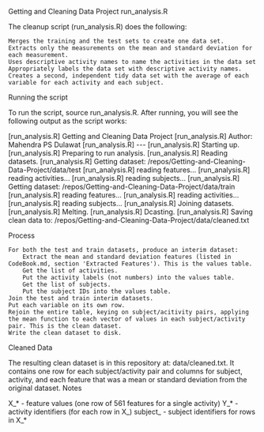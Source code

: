 Getting and Cleaning Data Project
run_analysis.R

The cleanup script (run_analysis.R) does the following:

    Merges the training and the test sets to create one data set.
    Extracts only the measurements on the mean and standard deviation for each measurement.
    Uses descriptive activity names to name the activities in the data set
    Appropriately labels the data set with descriptive activity names.
    Creates a second, independent tidy data set with the average of each variable for each activity and each subject.

Running the script

To run the script, source run_analysis.R. After running, you will see the following output as the script works:

[run_analysis.R] Getting and Cleaning Data Project 
[run_analysis.R] Author: Mahendra PS Dulawat
[run_analysis.R] --- 
[run_analysis.R] Starting up. 
[run_analysis.R] Preparing to run analysis. 
[run_analysis.R] Reading datasets. 
[run_analysis.R] Getting dataset: /repos/Getting-and-Cleaning-Data-Project/data/test 
[run_analysis.R]   reading features... 
[run_analysis.R]   reading activities... 
[run_analysis.R]   reading subjects... 
[run_analysis.R] Getting dataset: /repos/Getting-and-Cleaning-Data-Project/data/train 
[run_analysis.R]   reading features... 
[run_analysis.R]   reading activities... 
[run_analysis.R]   reading subjects... 
[run_analysis.R] Joining datasets. 
[run_analysis.R] Melting. 
[run_analysis.R] Dcasting. 
[run_analysis.R] Saving clean data to: /repos/Getting-and-Cleaning-Data-Project/data/cleaned.txt 

Process

    For both the test and train datasets, produce an interim dataset:
        Extract the mean and standard deviation features (listed in CodeBook.md, section 'Extracted Features'). This is the values table.
        Get the list of activities.
        Put the activity labels (not numbers) into the values table.
        Get the list of subjects.
        Put the subject IDs into the values table.
    Join the test and train interim datasets.
    Put each variable on its own row.
    Rejoin the entire table, keying on subject/acitivity pairs, applying the mean function to each vector of values in each subject/activity pair. This is the clean dataset.
    Write the clean dataset to disk.

Cleaned Data

The resulting clean dataset is in this repository at: data/cleaned.txt. It contains one row for each subject/activity pair and columns for subject, activity, and each feature that was a mean or standard deviation from the original dataset.
Notes

X_* - feature values (one row of 561 features for a single activity) Y_* - activity identifiers (for each row in X_) subject_ - subject identifiers for rows in X_*

